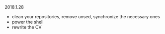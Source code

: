 2018.1.28
 - clean your repositories, remove unsed, synchronize the necessary ones
 - power the shell
 - rewrite the CV
